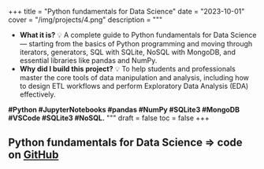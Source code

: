 +++
title = "Python fundamentals for Data Science"
date = "2023-10-01"
cover = "/img/projects/4.png"
description = """
- **What it is?** 💡
  A complete guide to Python fundamentals for Data Science — starting from the basics of Python programming and moving through iterators, generators, SQL with SQLite, NoSQL with MongoDB, and essential libraries like pandas and NumPy.
- **Why did I build this project?** 💡
  To help students and professionals master the core tools of data manipulation and analysis, including how to design ETL workflows and perform Exploratory Data Analysis (EDA) effectively.

**#Python #JupyterNotebooks #pandas #NumPy #SQLite3 #MongoDB #VSCode #SQLite3 #NoSQL.**
"""
draft = false
toc = false
+++

## Python fundamentals for Data Science => code on **[GitHub](https://github.com/jorgeav527/py-fundamentals-ds)**
